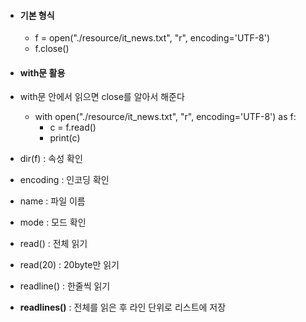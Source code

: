 - #### 기본 형식
	- f = open("./resource/it_news.txt", "r", encoding='UTF-8')
	- f.close()

- #### with문 활용
- with문 안에서 읽으면 close를 알아서 해준다
	- with open("./resource/it_news.txt", "r", encoding='UTF-8') as f:
		- c = f.read()
		- print(c)

- dir(f) : 속성 확인
- encoding : 인코딩 확인
- name : 파일 이름
- mode : 모드 확인
- read() : 전체 읽기
- read(20) : 20byte만 읽기
- readline() : 한줄씩 읽기
- **readlines()** : 전체를 읽은 후 라인 단위로 리스트에 저장